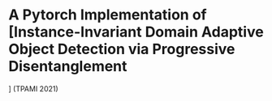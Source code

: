 # A Pytorch Implementation of [Instance-Invariant Domain Adaptive Object Detection via Progressive Disentanglement
] (TPAMI 2021)
